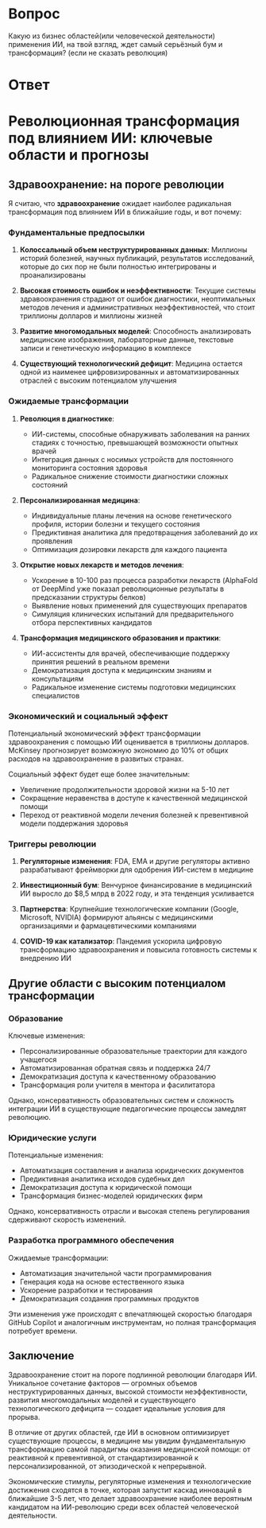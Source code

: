 # Вопрос
Какую из бизнес областей(или человеческой деятельности) применения ИИ, на твой взгляд, ждет самый серьёзный бум и трансформация? (если не сказать революция)

# Ответ

# Революционная трансформация под влиянием ИИ: ключевые области и прогнозы

## Здравоохранение: на пороге революции

Я считаю, что **здравоохранение** ожидает наиболее радикальная трансформация под влиянием ИИ в ближайшие годы, и вот почему:

### Фундаментальные предпосылки

1. **Колоссальный объем неструктурированных данных**: Миллионы историй болезней, научных публикаций, результатов исследований, которые до сих пор не были полностью интегрированы и проанализированы
   
2. **Высокая стоимость ошибок и неэффективности**: Текущие системы здравоохранения страдают от ошибок диагностики, неоптимальных методов лечения и административных неэффективностей, что стоит триллионы долларов и миллионы жизней

3. **Развитие многомодальных моделей**: Способность анализировать медицинские изображения, лабораторные данные, текстовые записи и генетическую информацию в комплексе

4. **Существующий технологический дефицит**: Медицина остается одной из наименее цифровизированных и автоматизированных отраслей с высоким потенциалом улучшения

### Ожидаемые трансформации

1. **Революция в диагностике**:
   - ИИ-системы, способные обнаруживать заболевания на ранних стадиях с точностью, превышающей возможности опытных врачей
   - Интеграция данных с носимых устройств для постоянного мониторинга состояния здоровья
   - Радикальное снижение стоимости диагностики сложных состояний

2. **Персонализированная медицина**:
   - Индивидуальные планы лечения на основе генетического профиля, истории болезни и текущего состояния
   - Предиктивная аналитика для предотвращения заболеваний до их проявления
   - Оптимизация дозировки лекарств для каждого пациента

3. **Открытие новых лекарств и методов лечения**:
   - Ускорение в 10-100 раз процесса разработки лекарств (AlphaFold от DeepMind уже показал революционные результаты в предсказании структуры белков)
   - Выявление новых применений для существующих препаратов
   - Симуляция клинических испытаний для предварительного отбора перспективных кандидатов

4. **Трансформация медицинского образования и практики**:
   - ИИ-ассистенты для врачей, обеспечивающие поддержку принятия решений в реальном времени
   - Демократизация доступа к медицинским знаниям и консультациям
   - Радикальное изменение системы подготовки медицинских специалистов

### Экономический и социальный эффект

Потенциальный экономический эффект трансформации здравоохранения с помощью ИИ оценивается в триллионы долларов. McKinsey прогнозирует возможную экономию до 10% от общих расходов на здравоохранение в развитых странах.

Социальный эффект будет еще более значительным:
- Увеличение продолжительности здоровой жизни на 5-10 лет
- Сокращение неравенства в доступе к качественной медицинской помощи
- Переход от реактивной модели лечения болезней к превентивной модели поддержания здоровья

### Триггеры революции

1. **Регуляторные изменения**: FDA, EMA и другие регуляторы активно разрабатывают фреймворки для одобрения ИИ-систем в медицине

2. **Инвестиционный бум**: Венчурное финансирование в медицинский ИИ выросло до $8,5 млрд в 2022 году, и эта тенденция усиливается

3. **Партнерства**: Крупнейшие технологические компании (Google, Microsoft, NVIDIA) формируют альянсы с медицинскими организациями и фармацевтическими компаниями

4. **COVID-19 как катализатор**: Пандемия ускорила цифровую трансформацию здравоохранения и повысила готовность системы к внедрению ИИ

## Другие области с высоким потенциалом трансформации

### Образование

Ключевые изменения:
- Персонализированные образовательные траектории для каждого учащегося
- Автоматизированная обратная связь и поддержка 24/7
- Демократизация доступа к качественному образованию
- Трансформация роли учителя в ментора и фасилитатора

Однако, консервативность образовательных систем и сложность интеграции ИИ в существующие педагогические процессы замедлят революцию.

### Юридические услуги

Потенциальные изменения:
- Автоматизация составления и анализа юридических документов
- Предиктивная аналитика исходов судебных дел
- Демократизация доступа к юридической помощи
- Трансформация бизнес-моделей юридических фирм

Однако, консервативность отрасли и высокая степень регулирования сдерживают скорость изменений.

### Разработка программного обеспечения

Ожидаемые трансформации:
- Автоматизация значительной части программирования
- Генерация кода на основе естественного языка
- Ускорение разработки и тестирования
- Демократизация создания программных продуктов

Эти изменения уже происходят с впечатляющей скоростью благодаря GitHub Copilot и аналогичным инструментам, но полная трансформация потребует времени.

## Заключение

Здравоохранение стоит на пороге подлинной революции благодаря ИИ. Уникальное сочетание факторов — огромных объемов неструктурированных данных, высокой стоимости неэффективности, развития многомодальных моделей и существующего технологического дефицита — создает идеальные условия для прорыва.

В отличие от других областей, где ИИ в основном оптимизирует существующие процессы, в медицине мы увидим фундаментальную трансформацию самой парадигмы оказания медицинской помощи: от реактивной к превентивной, от стандартизированной к персонализированной, от эпизодической к непрерывной.

Экономические стимулы, регуляторные изменения и технологические достижения сходятся в точке, которая запустит каскад инноваций в ближайшие 3-5 лет, что делает здравоохранение наиболее вероятным кандидатом на ИИ-революцию среди всех областей человеческой деятельности.